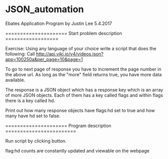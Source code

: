 # JSON_automation
Ebates Application Program
by Justin Lee
5.4.2017

===================== Start problem description ==================

Exercise: Using any language of your choice write a script that does the following:
Call http://api.viki.io/v4/videos.json?app=100250a&per_page=10&page=1

To go to next page of response you have to increment the page number in the above url. As long as the "more" field returns true, you have more data available.

The response is a JSON object which has a response key which is an array of more JSON objects. Each of them has a key called flags and within flags there is a key called hd.

Print out how many response objects have flags:hd set to true and how many have hd set to false.

===================== Program description ========================

Run script by clicking button.

flag:hd counts are constantly updated and viewable on the webpage

